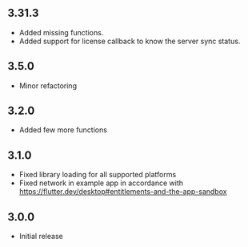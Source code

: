 ## 3.31.3
* Added missing functions.
* Added support for license callback to know the server sync status.

## 3.5.0
* Minor refactoring

## 3.2.0
* Added few more functions

## 3.1.0

* Fixed library loading for all supported platforms
* Fixed network in example app in accordance with https://flutter.dev/desktop#entitlements-and-the-app-sandbox




## 3.0.0

* Initial release
